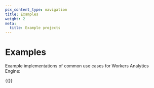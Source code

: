 ```yaml
---
pcx_content_type: navigation
title: Examples
weight: 2
meta:
  title: Example projects
---
```


# Examples

Example implementations of common use cases for Workers Analytics Engine:

{{<directory-listing>}}
